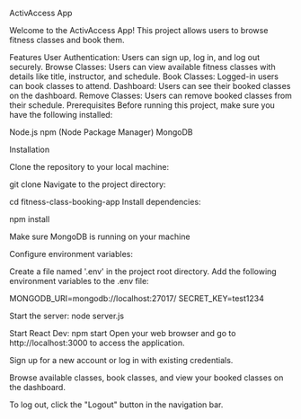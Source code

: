 ActivAccess App

Welcome to the ActivAccess App! This project allows users to browse fitness classes and book them.

Features
User Authentication: Users can sign up, log in, and log out securely.
Browse Classes: Users can view available fitness classes with details like title, instructor, and schedule.
Book Classes: Logged-in users can book classes to attend.
Dashboard: Users can see their booked classes on the dashboard.
Remove Classes: Users can remove booked classes from their schedule.
Prerequisites
Before running this project, make sure you have the following installed:

Node.js
npm (Node Package Manager)
MongoDB

Installation

Clone the repository to your local machine:

git clone 
Navigate to the project directory:

cd fitness-class-booking-app
Install dependencies:

npm install

Make sure MongoDB is running on your machine

Configure environment variables:

Create a file named '.env' in the project root directory.
Add the following environment variables to the .env file:

MONGODB_URI=mongodb://localhost:27017/
SECRET_KEY=test1234

Start the server:
node server.js

Start React Dev:
npm start
Open your web browser and go to http://localhost:3000 to access the application.


Sign up for a new account or log in with existing credentials.

Browse available classes, book classes, and view your booked classes on the dashboard.

To log out, click the "Logout" button in the navigation bar.
